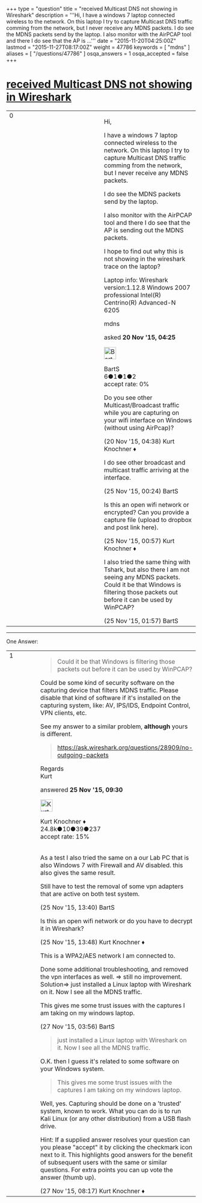 +++
type = "question"
title = "received Multicast DNS not showing in Wireshark"
description = '''Hi, I have a windows 7 laptop connected wireless to the network. On this laptop I try to capture Multicast DNS traffic comming from the network, but I never receive any MDNS packets. I do see the MDNS packets send by the laptop. I also monitor with the AirPCAP tool and there I do see that the AP is ...'''
date = "2015-11-20T04:25:00Z"
lastmod = "2015-11-27T08:17:00Z"
weight = 47786
keywords = [ "mdns" ]
aliases = [ "/questions/47786" ]
osqa_answers = 1
osqa_accepted = false
+++

<div class="headNormal">

# [received Multicast DNS not showing in Wireshark](/questions/47786/received-multicast-dns-not-showing-in-wireshark)

</div>

<div id="main-body">

<div id="askform">

<table id="question-table" style="width:100%;"><colgroup><col style="width: 50%" /><col style="width: 50%" /></colgroup><tbody><tr class="odd"><td style="width: 30px; vertical-align: top"><div class="vote-buttons"><span id="post-47786-upvote" class="ajax-command post-vote up" rel="nofollow" title="I like this post (click again to cancel)"> </span><div id="post-47786-score" class="post-score" title="current number of votes">0</div><span id="post-47786-downvote" class="ajax-command post-vote down" rel="nofollow" title="I dont like this post (click again to cancel)"> </span> <span id="favorite-mark" class="ajax-command favorite-mark" rel="nofollow" title="mark/unmark this question as favorite (click again to cancel)"> </span><div id="favorite-count" class="favorite-count"></div></div></td><td><div id="item-right"><div class="question-body"><p>Hi,</p><p>I have a windows 7 laptop connected wireless to the network. On this laptop I try to capture Multicast DNS traffic comming from the network, but I never receive any MDNS packets.</p><p>I do see the MDNS packets send by the laptop.</p><p>I also monitor with the AirPCAP tool and there I do see that the AP is sending out the MDNS packets.</p><p>I hope to find out why this is not showing in the wireshark trace on the laptop?</p><p>Laptop info: Wireshark version:1.12.8 Windows 2007 professional Intel(R) Centrino(R) Advanced-N 6205</p></div><div id="question-tags" class="tags-container tags"><span class="post-tag tag-link-mdns" rel="tag" title="see questions tagged &#39;mdns&#39;">mdns</span></div><div id="question-controls" class="post-controls"></div><div class="post-update-info-container"><div class="post-update-info post-update-info-user"><p>asked <strong>20 Nov '15, 04:25</strong></p><img src="https://secure.gravatar.com/avatar/5bdc253dfe511232daf35139347344df?s=32&amp;d=identicon&amp;r=g" class="gravatar" width="32" height="32" alt="BartS&#39;s gravatar image" /><p><span>BartS</span><br />
<span class="score" title="6 reputation points">6</span><span title="1 badges"><span class="badge1">●</span><span class="badgecount">1</span></span><span title="1 badges"><span class="silver">●</span><span class="badgecount">1</span></span><span title="2 badges"><span class="bronze">●</span><span class="badgecount">2</span></span><br />
<span class="accept_rate" title="Rate of the user&#39;s accepted answers">accept rate:</span> <span title="BartS has no accepted answers">0%</span></p></div></div><div id="comments-container-47786" class="comments-container"><span id="47787"></span><div id="comment-47787" class="comment"><div id="post-47787-score" class="comment-score"></div><div class="comment-text"><p>Do you see other Multicast/Broadcast traffic while you are capturing on your wifi interface on Windows (without using AirPcap)?</p></div><div id="comment-47787-info" class="comment-info"><span class="comment-age">(20 Nov '15, 04:38)</span> <span class="comment-user userinfo">Kurt Knochner ♦</span></div></div><span id="47951"></span><div id="comment-47951" class="comment"><div id="post-47951-score" class="comment-score"></div><div class="comment-text"><p>I do see other broadcast and multicast traffic arriving at the interface.</p></div><div id="comment-47951-info" class="comment-info"><span class="comment-age">(25 Nov '15, 00:24)</span> <span class="comment-user userinfo">BartS</span></div></div><span id="47952"></span><div id="comment-47952" class="comment"><div id="post-47952-score" class="comment-score"></div><div class="comment-text"><p>Is this an open wifi network or encrypted? Can you provide a capture file (upload to dropbox and post link here).</p></div><div id="comment-47952-info" class="comment-info"><span class="comment-age">(25 Nov '15, 00:57)</span> <span class="comment-user userinfo">Kurt Knochner ♦</span></div></div><span id="47954"></span><div id="comment-47954" class="comment"><div id="post-47954-score" class="comment-score"></div><div class="comment-text"><p>I also tried the same thing with Tshark, but also there I am not seeing any MDNS packets. Could it be that Windows is filtering those packets out before it can be used by WinPCAP?</p></div><div id="comment-47954-info" class="comment-info"><span class="comment-age">(25 Nov '15, 01:57)</span> <span class="comment-user userinfo">BartS</span></div></div></div><div id="comment-tools-47786" class="comment-tools"></div><div class="clear"></div><div id="comment-47786-form-container" class="comment-form-container"></div><div class="clear"></div></div></td></tr></tbody></table>

------------------------------------------------------------------------

<div class="tabBar">

<span id="sort-top"></span>

<div class="headQuestions">

One Answer:

</div>

</div>

<span id="47982"></span>

<div id="answer-container-47982" class="answer">

<table style="width:100%;"><colgroup><col style="width: 50%" /><col style="width: 50%" /></colgroup><tbody><tr class="odd"><td style="width: 30px; vertical-align: top"><div class="vote-buttons"><span id="post-47982-upvote" class="ajax-command post-vote up" rel="nofollow" title="I like this post (click again to cancel)"> </span><div id="post-47982-score" class="post-score" title="current number of votes">1</div><span id="post-47982-downvote" class="ajax-command post-vote down" rel="nofollow" title="I dont like this post (click again to cancel)"> </span></div></td><td><div class="item-right"><div class="answer-body"><blockquote><p>Could it be that Windows is filtering those packets out before it can be used by WinPCAP?</p></blockquote><p>Could be some kind of security software on the capturing device that filters MDNS traffic. Please disable that kind of software if it's installed on the capturing system, like: AV, IPS/IDS, Endpoint Control, VPN clients, etc.</p><p>See my answer to a similar problem, <strong>although</strong> yours is different.</p><blockquote><p><a href="https://ask.wireshark.org/questions/28909/no-outgoing-packets">https://ask.wireshark.org/questions/28909/no-outgoing-packets</a><br />
</p></blockquote><p>Regards<br />
Kurt</p></div><div class="answer-controls post-controls"></div><div class="post-update-info-container"><div class="post-update-info post-update-info-user"><p>answered <strong>25 Nov '15, 09:30</strong></p><img src="https://secure.gravatar.com/avatar/23b7bf5b13bc2c98b2e8aa9869ca5d75?s=32&amp;d=identicon&amp;r=g" class="gravatar" width="32" height="32" alt="Kurt%20Knochner&#39;s gravatar image" /><p><span>Kurt Knochner ♦</span><br />
<span class="score" title="24767 reputation points"><span>24.8k</span></span><span title="10 badges"><span class="badge1">●</span><span class="badgecount">10</span></span><span title="39 badges"><span class="silver">●</span><span class="badgecount">39</span></span><span title="237 badges"><span class="bronze">●</span><span class="badgecount">237</span></span><br />
<span class="accept_rate" title="Rate of the user&#39;s accepted answers">accept rate:</span> <span title="Kurt Knochner has 344 accepted answers">15%</span> </br></br></p></div></div><div id="comments-container-47982" class="comments-container"><span id="47994"></span><div id="comment-47994" class="comment"><div id="post-47994-score" class="comment-score"></div><div class="comment-text"><p>As a test I also tried the same on a our Lab PC that is also Windows 7 with Firewall and AV disabled. this also gives the same result.</p><p>Still have to test the removal of some vpn adapters that are active on both test system.</p></div><div id="comment-47994-info" class="comment-info"><span class="comment-age">(25 Nov '15, 13:40)</span> <span class="comment-user userinfo">BartS</span></div></div><span id="47995"></span><div id="comment-47995" class="comment"><div id="post-47995-score" class="comment-score"></div><div class="comment-text"><p>Is this an open wifi network or do you have to decrypt it in Wireshark?</p></div><div id="comment-47995-info" class="comment-info"><span class="comment-age">(25 Nov '15, 13:48)</span> <span class="comment-user userinfo">Kurt Knochner ♦</span></div></div><span id="48020"></span><div id="comment-48020" class="comment"><div id="post-48020-score" class="comment-score"></div><div class="comment-text"><p>This is a WPA2/AES network I am connected to.</p><p>Done some additional troubleshooting, and removed the vpn interfaces as well. =&gt; still no improvement. Solution=&gt; just installed a Linux laptop with Wireshark on it. Now I see all the MDNS traffic.</p><p>This gives me some trust issues with the captures I am taking on my windows laptop.</p></div><div id="comment-48020-info" class="comment-info"><span class="comment-age">(27 Nov '15, 03:56)</span> <span class="comment-user userinfo">BartS</span></div></div><span id="48027"></span><div id="comment-48027" class="comment"><div id="post-48027-score" class="comment-score"></div><div class="comment-text"><blockquote><p>just installed a Linux laptop with Wireshark on it. Now I see all the MDNS traffic.</p></blockquote><p>O.K. then I guess it's related to some software on your Windows system.</p><blockquote><p>This gives me some trust issues with the captures I am taking on my windows laptop.</p></blockquote><p>Well, yes. Capturing should be done on a 'trusted' system, known to work. What you can do is to run Kali Linux (or any other distribution) from a USB flash drive.</p><p>Hint: If a supplied answer resolves your question can you please "accept" it by clicking the checkmark icon next to it. This highlights good answers for the benefit of subsequent users with the same or similar questions. For extra points you can up vote the answer (thumb up).</p></div><div id="comment-48027-info" class="comment-info"><span class="comment-age">(27 Nov '15, 08:17)</span> <span class="comment-user userinfo">Kurt Knochner ♦</span></div></div></div><div id="comment-tools-47982" class="comment-tools"></div><div class="clear"></div><div id="comment-47982-form-container" class="comment-form-container"></div><div class="clear"></div></div></td></tr></tbody></table>

</div>

<div class="paginator-container-left">

</div>

</div>

</div>

